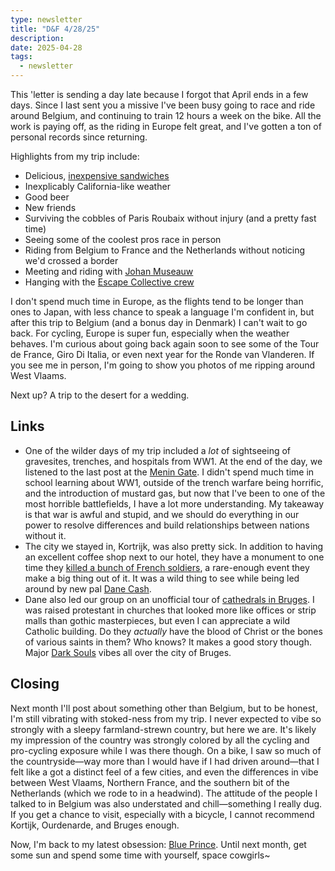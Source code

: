 ```yaml
---
type: newsletter
title: "D&F 4/28/25"
description: 
date: 2025-04-28
tags:
  - newsletter
---
```


This 'letter is sending a day late because I forgot that April ends in a few days. Since I last sent you a missive I've been busy going to race and ride around Belgium, and continuing to train 12 hours a week on the bike. All the work is paying off, as the riding in Europe felt great, and I've gotten a ton of personal records since returning. 

Highlights from my trip include:
- Delicious, [inexpensive sandwiches](https://www.youtube.com/watch?v=-7nL9eyQiuc&t=170s)
- Inexplicably California-like weather
- Good beer
- New friends
- Surviving the cobbles of Paris Roubaix without injury (and a pretty fast time)
- Seeing some of the coolest pros race in person
- Riding from Belgium to France and the Netherlands without noticing we'd crossed a border
- Meeting and riding with [Johan Museauw](https://en.wikipedia.org/wiki/Johan_Museeuw)
- Hanging with the [Escape Collective crew](https://escapecollective.com)

I don't spend much time in Europe, as the flights tend to be longer than ones to Japan, with less chance to speak a language I'm confident in, but after this trip to Belgium (and a bonus day in Denmark) I can't wait to go back. For cycling, Europe is super fun, especially when the weather behaves. I'm curious about going back again soon to see some of the Tour de France, Giro Di Italia, or even next year for the Ronde van Vlanderen. If you see me in person, I'm going to show you photos of me ripping around West Vlaams. 

Next up? A trip to the desert for a wedding.

## Links

- One of the wilder days of my trip included a _lot_ of sightseeing of gravesites, trenches, and hospitals from WW1. At the end of the day, we listened to the last post at the [Menin Gate](https://www.cwgc.org/visit-us/find-cemeteries-memorials/cemetery-details/91800/ypres-menin-gate-memorial/). I didn't spend much time in school learning about WW1, outside of the trench warfare being horrific, and the introduction of mustard gas, but now that I've been to one of the most horrible battlefields, I have a lot more understanding. My takeaway is that war is awful and stupid, and we should do everything in our power to resolve differences and build relationships between nations without it.
- The city we stayed in, Kortrijk, was also pretty sick. In addition to having an excellent coffee shop next to our hotel, they have a monument to one time they [killed a bunch of French soldiers](https://www.the-low-countries.com/article/kortrijk-has-come-a-long-way-since-1302/), a rare-enough event they make a big thing out of it. It was a wild thing to see while being led around by new pal [Dane Cash](https://escapecollective.com/our-favourite-stories-dane-cash-is-mostly-pretty-serious-about-bike-racing/).
- Dane also led our group on an unofficial tour of [cathedrals in Bruges](https://www.visitbruges.be/en/things-to-do/sights). I was raised protestant in churches that looked more like offices or strip malls than gothic masterpieces, but even I can appreciate a wild Catholic building. Do they _actually_ have the blood of Christ or the bones of various saints in them? Who knows? It makes a good story though. Major [Dark Souls](https://en.wikipedia.org/wiki/Dark_Souls_(video_game)) vibes all over the city of Bruges.

## Closing

Next month I'll post about something other than Belgium, but to be honest, I'm still vibrating with stoked-ness from my trip. I never expected to vibe so strongly with a sleepy farmland-strewn country, but here we are. It's likely my impression of the country was strongly colored by all the cycling and pro-cycling exposure while I was there though. On a bike, I saw so much of the countryside—way more than I would have if I had driven around—that I felt like a got a distinct feel of a few cities, and even the differences in vibe between West Vlaams, Northern France, and the southern bit of the Netherlands (which we rode to in a headwind). The attitude of the people I talked to in Belgium was also understated and chill—something I really dug. If you get a chance to visit, especially with a bicycle, I cannot recommend Kortijk, Ourdenarde, and Bruges enough. 

Now, I'm back to my latest obsession: [Blue Prince](https://store.steampowered.com/app/1569580/Blue_Prince/). Until next month, get some sun and spend some time with yourself, space cowgirls~